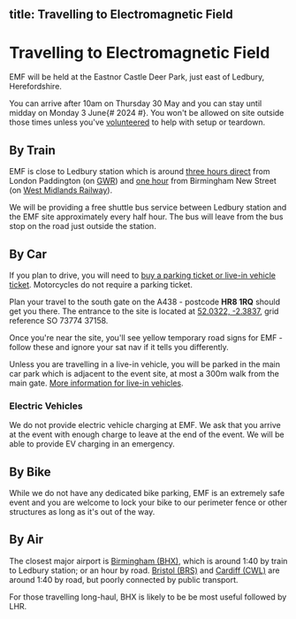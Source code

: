 title: Travelling to Electromagnetic Field
---
# Travelling to Electromagnetic Field

EMF will be held at the Eastnor Castle Deer Park, just east of Ledbury, Herefordshire.

You can arrive after 10am on Thursday 30 May and you can stay until midday on Monday 3 June{# 2024 #}. You won't be allowed on site outside those times unless you've [volunteered](/volunteering) to help with setup or teardown.

## By Train
EMF is close to Ledbury station which is around [three hours direct](https://traintimes.org.uk/londonpaddington/ledbury/) from London Paddington (on [GWR](https://www.gwr.com)) and [one hour](https://traintimes.org.uk/birminghamnewstreet/ledbury/) from Birmingham New Street (on [West Midlands Railway](https://www.westmidlandsrailway.co.uk/)).

We will be providing a free shuttle bus service between Ledbury station and the EMF site approximately every half hour. The bus will leave from the bus stop on the road just outside the station.

## By Car
If you plan to drive, you will need to [buy a parking ticket or live-in vehicle ticket](/tickets/other). Motorcycles do not require a parking ticket. 

Plan your travel to the south gate on the A438 - postcode **HR8 1RQ** should get you there. The entrance to the site is located at [52.0322, -2.3837](geo:52.03222,-2.3837), grid reference SO 73774 37158.

Once you're near the site, you'll see yellow temporary road signs for EMF - follow these and ignore your sat nav if it tells you differently.

Unless you are travelling in a live-in vehicle, you will be parked in the main car park which is adjacent to the event site, at most a 300m walk from the main gate. [More information for live-in vehicles](/about/live-in-vehicles).

 <!-- We encourage attendees to carpool where possible. There's a [lift sharing](https://wiki.emfcamp.org/wiki/Location/Lift_sharing) page on the wiki to find other people on the same route. -->

### Electric Vehicles
We do not provide electric vehicle charging at EMF. We ask that you arrive at the event with enough charge to leave at the end of the event. We will be able to provide EV charging in an emergency.

## By Bike

While we do not have any dedicated bike parking, EMF is an extremely safe event and you are welcome to lock your bike to our perimeter fence or other structures as long as it's out of the way.

## By Air
The closest major airport is [Birmingham (BHX)](https://en.wikipedia.org/wiki/Birmingham_Airport), which is around 1:40 by train to Ledbury station; or an hour by road. [Bristol (BRS)](https://en.wikipedia.org/wiki/Bristol_Airport) and [Cardiff (CWL)](https://en.wikipedia.org/wiki/Cardiff_Airport) are around 1:40 by road, but poorly connected by public transport.

For those travelling long-haul, BHX is likely to be be most useful followed by LHR.